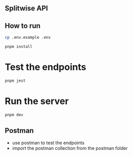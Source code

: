 ## Splitwise API

## How to run

```sh
cp .env.example .env
```

```sh
pnpm install
```

# Test the endpoints

```sh
pnpm jest
```

# Run the server

```sh
pnpm dev
```

## Postman

- use postman to test the endpoints
- import the postman collection from the postman folder
